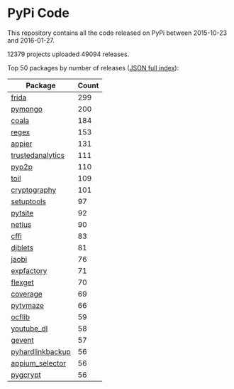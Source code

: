 # PyPi Code

This repository contains all the code released on PyPi between 2015-10-23 and 2016-01-27.

12379 projects uploaded 49094 releases. 

Top 50 packages by number of releases ([JSON full index](./index.json)):

| Package   | Count |
|-----------|-------|
| [frida](https://github.com/pypi-data/pypi-code-10/tree/import/frida) | 299 |
| [pymongo](https://github.com/pypi-data/pypi-code-10/tree/import/pymongo) | 200 |
| [coala](https://github.com/pypi-data/pypi-code-10/tree/import/coala) | 184 |
| [regex](https://github.com/pypi-data/pypi-code-10/tree/import/regex) | 153 |
| [appier](https://github.com/pypi-data/pypi-code-10/tree/import/appier) | 131 |
| [trustedanalytics](https://github.com/pypi-data/pypi-code-10/tree/import/trustedanalytics) | 111 |
| [pyp2p](https://github.com/pypi-data/pypi-code-10/tree/import/pyp2p) | 110 |
| [toil](https://github.com/pypi-data/pypi-code-10/tree/import/toil) | 109 |
| [cryptography](https://github.com/pypi-data/pypi-code-10/tree/import/cryptography) | 101 |
| [setuptools](https://github.com/pypi-data/pypi-code-10/tree/import/setuptools) | 97 |
| [pytsite](https://github.com/pypi-data/pypi-code-10/tree/import/pytsite) | 92 |
| [netius](https://github.com/pypi-data/pypi-code-10/tree/import/netius) | 90 |
| [cffi](https://github.com/pypi-data/pypi-code-10/tree/import/cffi) | 83 |
| [djblets](https://github.com/pypi-data/pypi-code-10/tree/import/djblets) | 81 |
| [jaobi](https://github.com/pypi-data/pypi-code-10/tree/import/jaobi) | 76 |
| [expfactory](https://github.com/pypi-data/pypi-code-10/tree/import/expfactory) | 71 |
| [flexget](https://github.com/pypi-data/pypi-code-10/tree/import/flexget) | 70 |
| [coverage](https://github.com/pypi-data/pypi-code-10/tree/import/coverage) | 69 |
| [pytvmaze](https://github.com/pypi-data/pypi-code-10/tree/import/pytvmaze) | 66 |
| [ocflib](https://github.com/pypi-data/pypi-code-10/tree/import/ocflib) | 59 |
| [youtube_dl](https://github.com/pypi-data/pypi-code-10/tree/import/youtube_dl) | 58 |
| [gevent](https://github.com/pypi-data/pypi-code-10/tree/import/gevent) | 57 |
| [pyhardlinkbackup](https://github.com/pypi-data/pypi-code-10/tree/import/pyhardlinkbackup) | 56 |
| [appium_selector](https://github.com/pypi-data/pypi-code-10/tree/import/appium_selector) | 56 |
| [pygcrypt](https://github.com/pypi-data/pypi-code-10/tree/import/pygcrypt) | 56 |
